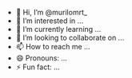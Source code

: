 - 👋 Hi, I’m @murilomrt_
- 👀 I’m interested in ...
- 🌱 I’m currently learning ...
- 💞️ I’m looking to collaborate on ...
- 📫 How to reach me ...
- 😄 Pronouns: ...
- ⚡ Fun fact: ...

<!---
murilomrt_/murilomrt_ is a ✨ special ✨ repository because its `README.md` (this file) appears on your GitHub profile.
You can click the Preview link to take a look at your changes.
--->
